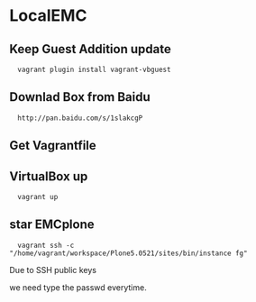# LocalEMC

## Keep Guest Addition update
      vagrant plugin install vagrant-vbguest
      
## Downlad Box from Baidu
      http://pan.baidu.com/s/1slakcgP
      
## Get Vagrantfile

## VirtualBox up
      vagrant up
## star EMCplone
      vagrant ssh -c "/home/vagrant/workspace/Plone5.0521/sites/bin/instance fg"
Due to SSH public keys

we need type the passwd everytime.
